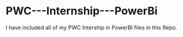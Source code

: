 # PWC---Internship---PowerBi
I have included all of my PWC Intership in PowerBI files in this Repo.
